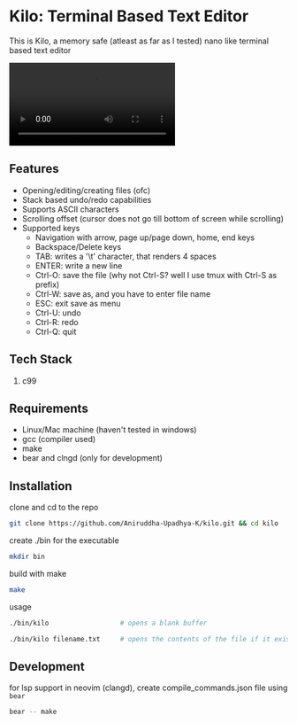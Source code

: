 # Kilo: Terminal Based Text Editor

This is Kilo, a memory safe (atleast as far as I tested) nano like terminal based text editor

![kilo video](assets/kilo.mp4)

## Features
- Opening/editing/creating files (ofc)
- Stack based undo/redo capabilities
- Supports ASCII characters
- Scrolling offset (cursor does not go till bottom of screen while scrolling)
- Supported keys
    - Navigation with arrow, page up/page down, home, end keys
    - Backspace/Delete keys
    - TAB:      writes a '\t' character, that renders 4 spaces
    - ENTER:    write a new line
    - Ctrl-O:   save the file (why not Ctrl-S? well I use tmux with Ctrl-S as prefix)
    - Ctrl-W:   save as, and you have to enter file name 
    - ESC:      exit save as menu
    - Ctrl-U:   undo
    - Ctrl-R:   redo
    - Ctrl-Q:   quit

## Tech Stack
1. c99

## Requirements

- Linux/Mac machine (haven't tested in windows)
- gcc (compiler used)
- make
- bear and clngd (only for development)

## Installation

clone and cd to the repo

``` bash
git clone https://github.com/Aniruddha-Upadhya-K/kilo.git && cd kilo
```

create ./bin for the executable

``` bash
mkdir bin
```

build with make

``` bash
make
```

usage

``` bash
./bin/kilo                  # opens a blank buffer

./bin/kilo filename.txt     # opens the contents of the file if it exists, else creates one on save
```

## Development

for lsp support in neovim (clangd), create compile_commands.json file using `bear`

``` bash
bear -- make
```
